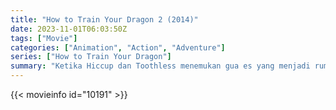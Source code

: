 ```yaml
---
title: "How to Train Your Dragon 2 (2014)"
date: 2023-11-01T06:03:50Z
tags: ["Movie"]
categories: ["Animation", "Action", "Adventure"]
series: ["How to Train Your Dragon"]
summary: "Ketika Hiccup dan Toothless menemukan gua es yang menjadi rumah bagi ratusan naga liar baru dan Penunggang Naga misterius, kedua sahabat tersebut mendapati diri mereka berada di tengah pertempuran untuk melindungi perdamaian."
---
```


<mux-player stream-type="on-demand"
src="https://kp3d-my.sharepoint.com/personal/ryoo_kp3d_onmicrosoft_com/_layouts/15/download.aspx?share=EaWIvI86KNtIo8tWaErhbmcB5Lh5Eps3cdKeuHVsiauNig" prefer-playback="mse" controls>

</mux-player>


{{< movieinfo id="10191" >}}

<script src="https://cdn.jsdelivr.net/npm/@mux/mux-player"></script>

 <script type="application/ld+json ">
{
"@context": "https://schema.org/",
"@type": "VideoObject",
"name": "How to Train Your Dragon 2",
"contentUrl": "https://stream.mux.com/oEVsa01fuxvyRkM02502IOB2d1q5dBeDuiQihPXGdGQ4LQ.m3u8",
"thumbnailUrl": "https://www.themoviedb.org/t/p/original/sKTFNMsuSgyAcwbD0xXVUXvvbY.jpg?width=314&fit_mode=preserve&time=25",
"uploadDate": "2023-11-01T06:03:50Z",
}

</script>